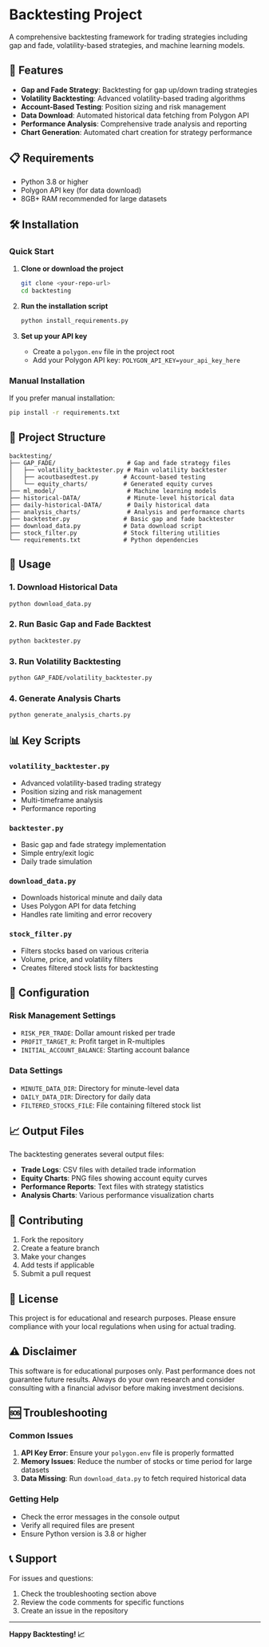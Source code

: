 # Backtesting Project

A comprehensive backtesting framework for trading strategies including gap and fade, volatility-based strategies, and machine learning models.

## 🚀 Features

- **Gap and Fade Strategy**: Backtesting for gap up/down trading strategies
- **Volatility Backtesting**: Advanced volatility-based trading algorithms
- **Account-Based Testing**: Position sizing and risk management
- **Data Download**: Automated historical data fetching from Polygon API
- **Performance Analysis**: Comprehensive trade analysis and reporting
- **Chart Generation**: Automated chart creation for strategy performance

## 📋 Requirements

- Python 3.8 or higher
- Polygon API key (for data download)
- 8GB+ RAM recommended for large datasets

## 🛠️ Installation

### Quick Start

1. **Clone or download the project**
   ```bash
   git clone <your-repo-url>
   cd backtesting
   ```

2. **Run the installation script**
   ```bash
   python install_requirements.py
   ```

3. **Set up your API key**
   - Create a `polygon.env` file in the project root
   - Add your Polygon API key: `POLYGON_API_KEY=your_api_key_here`

### Manual Installation

If you prefer manual installation:

```bash
pip install -r requirements.txt
```

## 📁 Project Structure

```
backtesting/
├── GAP_FADE/                    # Gap and fade strategy files
│   ├── volatility_backtester.py # Main volatility backtester
│   ├── acoutbasedtest.py       # Account-based testing
│   └── equity_charts/          # Generated equity curves
├── ml_model/                    # Machine learning models
├── historical-DATA/             # Minute-level historical data
├── daily-historical-DATA/       # Daily historical data
├── analysis_charts/             # Analysis and performance charts
├── backtester.py               # Basic gap and fade backtester
├── download_data.py            # Data download script
├── stock_filter.py             # Stock filtering utilities
└── requirements.txt            # Python dependencies
```

## 🎯 Usage

### 1. Download Historical Data

```bash
python download_data.py
```

### 2. Run Basic Gap and Fade Backtest

```bash
python backtester.py
```

### 3. Run Volatility Backtesting

```bash
python GAP_FADE/volatility_backtester.py
```

### 4. Generate Analysis Charts

```bash
python generate_analysis_charts.py
```

## 📊 Key Scripts

### `volatility_backtester.py`
- Advanced volatility-based trading strategy
- Position sizing and risk management
- Multi-timeframe analysis
- Performance reporting

### `backtester.py`
- Basic gap and fade strategy implementation
- Simple entry/exit logic
- Daily trade simulation

### `download_data.py`
- Downloads historical minute and daily data
- Uses Polygon API for data fetching
- Handles rate limiting and error recovery

### `stock_filter.py`
- Filters stocks based on various criteria
- Volume, price, and volatility filters
- Creates filtered stock lists for backtesting

## 🔧 Configuration

### Risk Management Settings
- `RISK_PER_TRADE`: Dollar amount risked per trade
- `PROFIT_TARGET_R`: Profit target in R-multiples
- `INITIAL_ACCOUNT_BALANCE`: Starting account balance

### Data Settings
- `MINUTE_DATA_DIR`: Directory for minute-level data
- `DAILY_DATA_DIR`: Directory for daily data
- `FILTERED_STOCKS_FILE`: File containing filtered stock list

## 📈 Output Files

The backtesting generates several output files:

- **Trade Logs**: CSV files with detailed trade information
- **Equity Charts**: PNG files showing account equity curves
- **Performance Reports**: Text files with strategy statistics
- **Analysis Charts**: Various performance visualization charts

## 🤝 Contributing

1. Fork the repository
2. Create a feature branch
3. Make your changes
4. Add tests if applicable
5. Submit a pull request

## 📝 License

This project is for educational and research purposes. Please ensure compliance with your local regulations when using for actual trading.

## ⚠️ Disclaimer

This software is for educational purposes only. Past performance does not guarantee future results. Always do your own research and consider consulting with a financial advisor before making investment decisions.

## 🆘 Troubleshooting

### Common Issues

1. **API Key Error**: Ensure your `polygon.env` file is properly formatted
2. **Memory Issues**: Reduce the number of stocks or time period for large datasets
3. **Data Missing**: Run `download_data.py` to fetch required historical data

### Getting Help

- Check the error messages in the console output
- Verify all required files are present
- Ensure Python version is 3.8 or higher

## 📞 Support

For issues and questions:
1. Check the troubleshooting section above
2. Review the code comments for specific functions
3. Create an issue in the repository

---

**Happy Backtesting! 📈** 